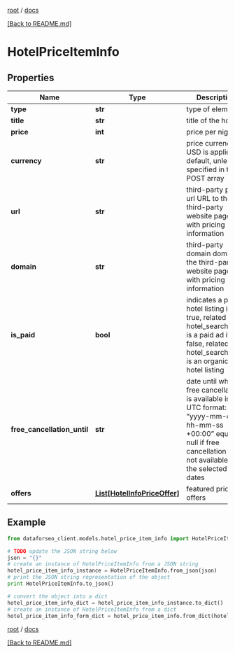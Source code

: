 [root](./../ "root") / [docs](./ "docs")

[[Back to README.md]](./../README.md "[Back to README.md]")

# HotelPriceItemInfo

## Properties

Name | Type | Description | Notes
------------ | ------------- | ------------- | -------------
**type** | **str** | type of element | [optional]
**title** | **str** | title of the hotel | [optional]
**price** | **int** | price per night | [optional]
**currency** | **str** | price currency USD is applied by default, unless specified in the POST array | [optional]
**url** | **str** | third-party page url URL to the third-party website page with pricing information | [optional]
**domain** | **str** | third-party domain domain of the third-party website page with pricing information | [optional]
**is_paid** | **bool** | indicates a paid hotel listing if true, related hotel_search_item is a paid ad if false, related hotel_search_item is an organic hotel listing | [optional]
**free_cancellation_until** | **str** | date until which free cancellation is available in the UTC format: “yyyy-mm-dd hh-mm-ss +00:00” equals null if free cancellation is not available for the selected dates | [optional]
**offers** | [**List[HotelInfoPriceOffer]**](HotelInfoPriceOffer.md) | featured price offers | [optional]

## Example

```python
from dataforseo_client.models.hotel_price_item_info import HotelPriceItemInfo

# TODO update the JSON string below
json = "{}"
# create an instance of HotelPriceItemInfo from a JSON string
hotel_price_item_info_instance = HotelPriceItemInfo.from_json(json)
# print the JSON string representation of the object
print HotelPriceItemInfo.to_json()

# convert the object into a dict
hotel_price_item_info_dict = hotel_price_item_info_instance.to_dict()
# create an instance of HotelPriceItemInfo from a dict
hotel_price_item_info_form_dict = hotel_price_item_info.from_dict(hotel_price_item_info_dict)
```

  

[root](./../ "root") / [docs](./ "docs")

[[Back to README.md]](./../README.md "[Back to README.md]")